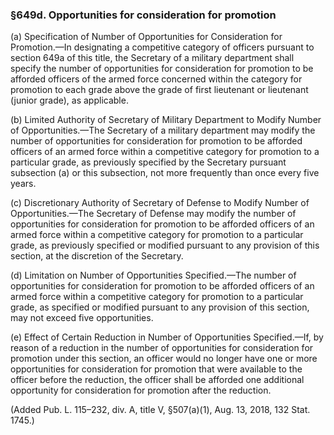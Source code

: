 ### §649d. Opportunities for consideration for promotion ###

(a) Specification of Number of Opportunities for Consideration for Promotion.—In designating a competitive category of officers pursuant to section 649a of this title, the Secretary of a military department shall specify the number of opportunities for consideration for promotion to be afforded officers of the armed force concerned within the category for promotion to each grade above the grade of first lieutenant or lieutenant (junior grade), as applicable.

(b) Limited Authority of Secretary of Military Department to Modify Number of Opportunities.—The Secretary of a military department may modify the number of opportunities for consideration for promotion to be afforded officers of an armed force within a competitive category for promotion to a particular grade, as previously specified by the Secretary pursuant subsection (a) or this subsection, not more frequently than once every five years.

(c) Discretionary Authority of Secretary of Defense to Modify Number of Opportunities.—The Secretary of Defense may modify the number of opportunities for consideration for promotion to be afforded officers of an armed force within a competitive category for promotion to a particular grade, as previously specified or modified pursuant to any provision of this section, at the discretion of the Secretary.

(d) Limitation on Number of Opportunities Specified.—The number of opportunities for consideration for promotion to be afforded officers of an armed force within a competitive category for promotion to a particular grade, as specified or modified pursuant to any provision of this section, may not exceed five opportunities.

(e) Effect of Certain Reduction in Number of Opportunities Specified.—If, by reason of a reduction in the number of opportunities for consideration for promotion under this section, an officer would no longer have one or more opportunities for consideration for promotion that were available to the officer before the reduction, the officer shall be afforded one additional opportunity for consideration for promotion after the reduction.

(Added Pub. L. 115–232, div. A, title V, §507(a)(1), Aug. 13, 2018, 132 Stat. 1745.)